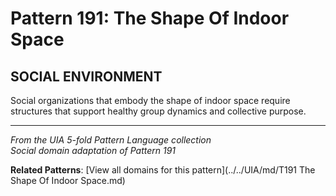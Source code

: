 # Pattern 191: The Shape Of Indoor Space

## SOCIAL ENVIRONMENT

Social organizations that embody the shape of indoor space require structures that support healthy group dynamics and collective purpose.

---

*From the UIA 5-fold Pattern Language collection*  
*Social domain adaptation of Pattern 191*

**Related Patterns**: [View all domains for this pattern](../../UIA/md/T191 The Shape Of Indoor Space.md)
